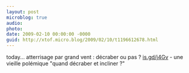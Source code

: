 ```yaml
---
layout: post
microblog: true
audio: 
photo: 
date: 2009-02-10 00:00:00 -0000
guid: http://xtof.micro.blog/2009/02/10/t1196612678.html
---
```

today... atterrisage par grand vent : décraber ou pas ? [is.gd/j4Gv](http://is.gd/j4Gv) - une vieille polémique  "quand décraber et incliner ?"
